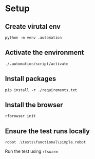 # Setup


## Create virutal env

`python -m venv .automation`

## Activate the environment

`./.automation/script/activate`

## Install packages

`pip install -r ./requirements.txt`


## Install the browser

`rfbrowser init`


## Ensure the test runs locally

`robot .\tests\functional\simple.robot`

Run the test using `rfswarm`

